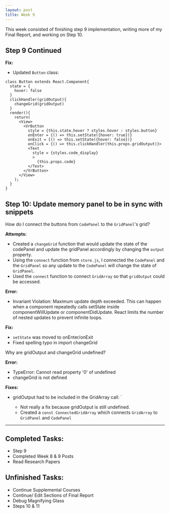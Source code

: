 ```yaml
---
layout: post
title: Week 9
---
```

This week consisted of finishing step 9 implementation, writing more of my Final Report, and working on Step 10.
## Step 9 Continued ##
**Fix:**
- Updated `Button` class:
```
class Button extends React.Component{
  state = {
    hover: false
  }
  clickHandler(gridOutput){
    changeGrid(gridOutput)
  }
  render(){
    return(
      <View>
        <VrButton
          style = {this.state.hover ? styles.hover : styles.button}
          onEnter = {() => this.setState({hover: true})}
          onExit = {() => this.setState({hover: false})}
          onClick = {() => this.clickHandler(this.props.gridOutput)}>
          <Text
            style = {styles.code_display}
            >
              {this.props.code}
          </Text>
        </VrButton>
      </View>
    );
  }
}
```
## Step 10: Update memory panel to be in sync with snippets ##
How do I connect the buttons from `CodePanel` to the `GridPanel`'s grid?

**Attempts:**
- Created a `changeGrid` function that would update the state of the codePanel and update the gridPanel accordingly by changing the `output` property. 
- Using the `connect` function from `store.js`, I connected the `CodePanel` and the `GridPanel` so any update to the `CodePanel` will change the state of `GridPanel`. 
- Used the `connect` function to connect `GridArray` so that `gridOutput` could be accessed. 

**Error:**
- Invariant Violation: Maximum update depth exceeded. This can happen when a component repeatedly calls setState inside componentWillUpdate or componentDidUpdate. React limits the number of nested updates to prevent infinite loops.

**Fix:**
- `setState` was moved to onEnter/onExit
- Fixed spelling typo in import changeGrid 

Why are gridOutput and changeGrid undefined?

**Error:**
- TypeError: Cannot read property '0' of undefined
- changeGrid is not defined

**Fixes:**
- gridOutput had to be included in the GridArray call: `<GridArray gridOutput = {this.props.gridOutput}/>
  - Not really a fix because gridOutput is still undefined.
  - Created a `const ConnectedGridArray` which connects `GridArray` to `GridPanel` and `CodePanel`
  
*****

## Completed Tasks: ##
- Step 9
- Completed Week 8 & 9 Posts
- Read Research Papers

## Unfinished Tasks: ##
- Continue Supplemental Courses
- Continue/ Edit Sections of Final Report
- Debug Magnifying Glass 
- Steps 10 & 11
